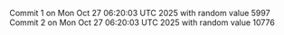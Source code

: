 Commit 1 on Mon Oct 27 06:20:03 UTC 2025 with random value 5997
Commit 2 on Mon Oct 27 06:20:03 UTC 2025 with random value 10776
